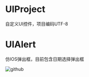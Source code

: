 # UIProject
自定义UI控件，项目编码UTF-8
# UIAlert
仿IOS弹出框，目前包含日期选择弹出框

![github](https://github.com/UIAndroid/UIProject/tree/master/UIAlert/Images/DateDialog.png "github")
